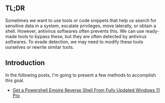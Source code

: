 ## TL;DR

Sometimes we want to use tools or code snippets that help us search for sensitive data in a system, escalate privileges, move laterally, or obtain a shell. However, antivirus softwares often prevents this. We can use ready-made tools to bypass these, but they are often detected by antivirus softwares. To evade detection, we may need to modify these tools ourselves or rewrite similar tools.

## Introduction

In the following posts, I'm going to present a few methods to accomplish this goal.

* [Get a Powershell Empire Reverse Shell From Fully Updated Windows 11 Pro](./PS-Empire-Shell-Win11-Bypass/)

<!-- 
* [Chameleon: Born from a Chimera](./BornFromAChimera/)
* [The path to code execution in the era of EDR, Next-Gen AVs, and AMSI](./CodeExeNewDotNet/)
* [SysWhispers is dead, long live SysWhispers!](NoSysWhisper/)
* [From Process Injection to Function Hijacking](FromInjectionToHijacking/)
* [SilentMoonwalk: Implementing a fully dynamic Call Stack Spoofer](StackSpoofing/)

[Back to Red Teaming](../)

[Back to Home](https://klezvirus.github.io/)
-->